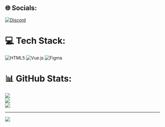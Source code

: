 
## 🌐 Socials:
[![Discord](https://img.shields.io/badge/Discord-%237289DA.svg?logo=discord&logoColor=white)](https://discord.gg/https://discord.gg/EvMuDndHwE)

# 💻 Tech Stack:
![HTML5](https://img.shields.io/badge/html5-%23E34F26.svg?style=for-the-badge&logo=html5&logoColor=white) ![Vue.js](https://img.shields.io/badge/vuejs-%2335495e.svg?style=for-the-badge&logo=vuedotjs&logoColor=%234FC08D) 	![Figma](https://img.shields.io/badge/figma-%23F24E1E.svg?style=for-the-badge&logo=figma&logoColor=white)
# 📊 GitHub Stats:
![](https://github-readme-stats.vercel.app/api?username=tresokristof&theme=dark&hide_border=true&include_all_commits=false&count_private=true)<br/>
![](https://github-readme-streak-stats.herokuapp.com/?user=tresokristof&theme=dark&hide_border=true)<br/>
![](https://github-readme-stats.vercel.app/api/top-langs/?username=tresokristof&theme=dark&hide_border=true&include_all_commits=false&count_private=true&layout=compact)

---
[![](https://visitcount.itsvg.in/api?id=tresokristof&icon=0&color=0)](https://visitcount.itsvg.in)


